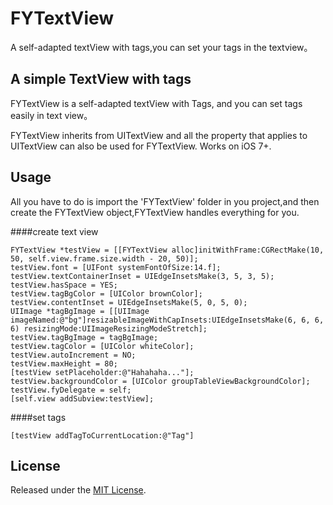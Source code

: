 # FYTextView
A self-adapted textView with tags,you can set your tags in the textview。



## A simple TextView with tags
FYTextView is a self-adapted textView with Tags, and you can set tags easily in text view。

FYTextView inherits from UITextView and all the property that applies to UITextView can also be used for FYTextView.
Works on iOS 7+. 

## Usage

All you have to do is import the 'FYTextView' folder in you project,and then create the FYTextView object,FYTextView handles everything for you.

####create text view
```obj-c
FYTextView *testView = [[FYTextView alloc]initWithFrame:CGRectMake(10, 50, self.view.frame.size.width - 20, 50)];
testView.font = [UIFont systemFontOfSize:14.f];
testView.textContainerInset = UIEdgeInsetsMake(3, 5, 3, 5);
testView.hasSpace = YES;
testView.tagBgColor = [UIColor brownColor];
testView.contentInset = UIEdgeInsetsMake(5, 0, 5, 0);
UIImage *tagBgImage = [[UIImage imageNamed:@"bg"]resizableImageWithCapInsets:UIEdgeInsetsMake(6, 6, 6, 6) resizingMode:UIImageResizingModeStretch];
testView.tagBgImage = tagBgImage;
testView.tagColor = [UIColor whiteColor];
testView.autoIncrement = NO;
testView.maxHeight = 80;
[testView setPlaceholder:@"Hahahaha..."];
testView.backgroundColor = [UIColor groupTableViewBackgroundColor];
testView.fyDelegate = self;
[self.view addSubview:testView];
```
####set tags
```obj-c
[testView addTagToCurrentLocation:@"Tag"]
```

## License

Released under the [MIT License](LICENSE).

